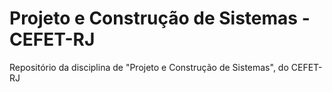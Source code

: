 # Projeto e Construção de Sistemas - CEFET-RJ
Repositório da disciplina de "Projeto e Construção de Sistemas", do CEFET-RJ
